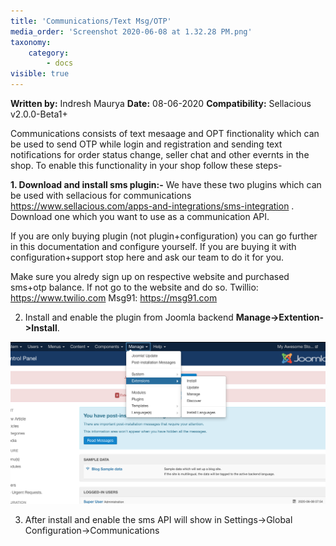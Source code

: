 ```yaml
---
title: 'Communications/Text Msg/OTP'
media_order: 'Screenshot 2020-06-08 at 1.32.28 PM.png'
taxonomy:
    category:
        - docs
visible: true
---
```


**Written by:** Indresh Maurya
**Date:** 08-06-2020
**Compatibility:** Sellacious v2.0.0-Beta1+

Communications consists of text mesaage and OPT finctionality which can be used to send OTP while login and registration and sending text notifications for order status change, seller chat and other evernts in the shop.
To enable this functionality in your shop follow these steps-

**1. Download and install sms plugin:-** We have these two plugins which can be used with sellacious for communications https://www.sellacious.com/apps-and-integrations/sms-integration . Download one which you want to use as a communication API.

If you are only buying plugin (not plugin+configuration) you can go further in this documentation and configure yourself. If you are buying it with configuration+support stop here and ask our team to do it for you.

Make sure you alredy sign up on respective website and purchased sms+otp balance. If not go to the website and do so. 
Twillio: https://www.twilio.com
Msg91: https://msg91.com

2. Install and enable the plugin from Joomla backend **Manage->Extention->Install**.

![](Screenshot%202020-06-08%20at%201.32.28%20PM.png)

3. After install and enable the sms API will show in Settings->Global Configuration->Communications
